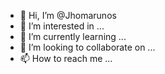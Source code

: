 - 👋 Hi, I’m @Jhomarunos
- 👀 I’m interested in ...
- 🌱 I’m currently learning ...
- 💞️ I’m looking to collaborate on ...
- 📫 How to reach me ...

<!---
Jhomarunos/Jhomarunos is a ✨ special ✨ repository because its `README.md` (this file) appears on your GitHub profile.
You can click the Preview link to take a look at your changes.
--->
